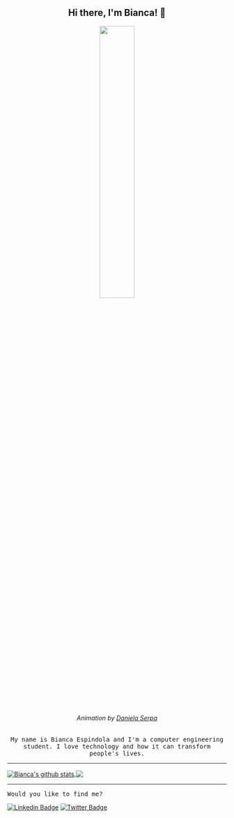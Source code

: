 <h2 align="center"> Hi there, I'm Bianca! 👋 <br/></h2> 

<p 
  align="center"><img width=40% src="https://miro.medium.com/max/1600/0*K2WLMTExLyida7OR.gif">
</p>

<h6 
  align="center">Animation by <a href="https://dribbble.com/daniserpa" target="_blank">Daniela Serpa</a>
</h6>

<p align="center"> <samp>
  My name is Bianca Espindola and I'm a computer engineering student. I love technology and how it can transform people's lives. 
</p>
  
-------------------------------------------------------------------------------------

<a href="https://github.com/biancaespindola/github-readme-stats">
  <img align="center" src="https://github-readme-stats.vercel.app/api?username=biancaespindola&show_icons=true&theme=buefy" alt="Bianca's github stats" />
</a>

<a href="https://github.com/biancaespindola/github-readme-stats">
  <!-- Change the `github-readme-stats.anuraghazra1.vercel.app` to `github-readme-stats.vercel.app`  -->
  <img align="center" src="https://github-readme-stats.vercel.app/api/top-langs/?username=biancaespindola&layout=compact&theme=buefy" />
</a>

------------------------------------------------------------------------------------

<p align="left"> <samp>
  Would you like to find me?
</p>
  
 [![Linkedin Badge](https://img.shields.io/badge/-LinkedIn-blue?style=flat-square&logo=Linkedin&logoColor=white&link=https://www.linkedin.com/in/biancadeespindola)](https://www.linkedin.com/in/biancadeespindola/)
 [![Twitter Badge](https://img.shields.io/badge/-Twitter-1ca0f1?style=flat-square&labelColor=1ca0f1&logo=twitter&logoColor=white&link=https://twitter.com/bibsespindola)](https://twitter.com/bibsespindola)

<!--
**biancaespindola/biancaespindola** is a ✨ _special_ ✨ repository because its `README.md` (this file) appears on your GitHub profile.

Here are some ideas to get you started:

- 🔭 I’m currently working on ...
- 🌱 I’m currently learning ...
- 👯 I’m looking to collaborate on ...
- 🤔 I’m looking for help with ...
- 💬 Ask me about ...
- 📫 How to reach me: ...
- 😄 Pronouns: ...
- ⚡ Fun fact: ...
-->

